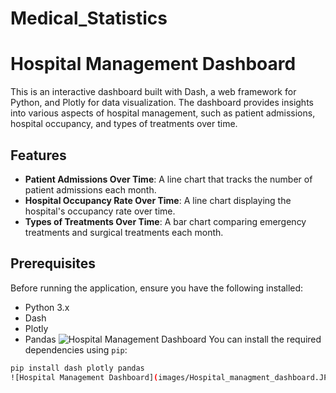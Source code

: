 # Medical_Statistics
# Hospital Management Dashboard

This is an interactive dashboard built with Dash, a web framework for Python, and Plotly for data visualization. The dashboard provides insights into various aspects of hospital management, such as patient admissions, hospital occupancy, and types of treatments over time.

## Features

- **Patient Admissions Over Time**: A line chart that tracks the number of patient admissions each month.
- **Hospital Occupancy Rate Over Time**: A line chart displaying the hospital's occupancy rate over time.
- **Types of Treatments Over Time**: A bar chart comparing emergency treatments and surgical treatments each month.

## Prerequisites

Before running the application, ensure you have the following installed:

- Python 3.x
- Dash
- Plotly
- Pandas
![Hospital Management Dashboard](images/Hospital_managment_dashboard.JPG)
You can install the required dependencies using `pip`:

```bash
pip install dash plotly pandas
![Hospital Management Dashboard](images/Hospital_managment_dashboard.JPG)
